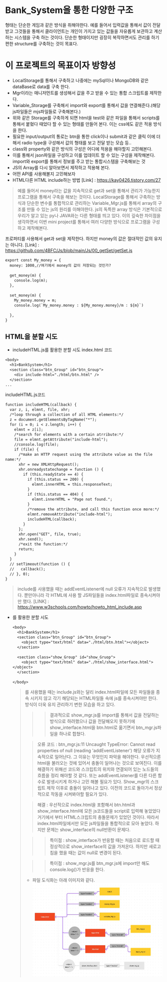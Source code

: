 # Bank_System을 통한 다양한 구조
형태는 단순한 게임과 같은 방식을 취해야한다. 예를 들어서 입력값을 통해서 값이 전달 받고 
그것들을 통해서 클라이언트는 개인이 가지고 있는 값들을 자유롭게 보관하고 계산하는 시스템을
구축 하는 것이다. 단순한 형태이지만 굉장히 복작하면서도 관리를 하기 편한 structure를 구축하는
것이 목표다.
   
# 이 프로젝트의 목표이자 방향성
* LocalStorage를 통해서 구축하고 나중에는 mySql이나 MongoDB와 같은 dataBase로 data를 구축 한다.
* Mgr이라는 매니저먼트를 생성해서 값을 주고 받을 수 있는 통합 스크립트를 제작한다.
* Variable_Storage를 구축해서 import와 export를 통해서 값을 연결해준다.(해당 js파일들은 mjs파일들로 구축해본다.)
* 위와 같은 Storage를 구축하게 되면 html을 test와 같은 파일을 통해서 scripts를 통해서 붙혔다 때었다 할 수 있는 형태를 만들어 본다. 이는 css에도 같은 적용 방식을 한다.
* 필요한 input/output의 통로는 btn을 통한 click이나 submit과 같은 클릭 이에 더해서 radio type을 구성해서 값의 형태를 보고 전달 받는 모습 등..
* class와 property와 같은 방식의 구성은 어디에 적용을 해야할지 고민해본다.
* 이를 통해서 json파일을 구성하고 이를 업데이트 할 수 있는 구성을 제작해본다. import와 export를 통해서 정보를 주고 받는 통합시스템을 구축해보는 것
* JS의 Array를 다시 알아보면서 제작하고 적용해 본다.
* 어떤 API를 사용해볼지 고민해보자
* HTML다른 HTML include하는 방법 [Link] : https://kay0426.tistory.com/27


      
> 예를 들어서 money라는 값을 지속적으로 get과 set을 통해서 관리가 가능한지 프로그램을 통해서 구축을 해보는 것이다. LocalStorage를 통해서 구축하는 방식과 단순한 변수를 통합적으로 관리하는 Variable_Mgr.js를 통해서 array의 구조를 만들 수 있는 js의 원리를 이해야한다. js의 독특한 array 방식은 기본적으로 우리가 알고 있는 py나 JAVA와는 다른 형태를 띄고 있다. 이의 깊숙한 차이점을 생각하면서 이번 mini project를 통해서 여러 다양한 방식으로 프로그램을 구성하고 제작해본다.
     
프로퍼티를 사용해서 get과 set을 제작한다. 하지만 money의 값은 절대적인 값의 유지는 아니다.
[Link] : https://github.com/4BFC/Js/blob/main/Js/00_getSet/getSet.js
```
export const My_money = {
  money: 1000,//여기에서 money의 값이 저장되는 것인가?

  get_money(m) {
    console.log(m);
  },

  set_money(m) {
    My_money.money = m;
    console.log(`My_money.money : ${My_money.money}/m : ${m}`)

  },
}
```
    
## HTML을 분할 시도
* includeHTML.js를 활용한 분할 시도
index.html 코드
```
<body>
  <h1>BankSystem</h1>
  <section class="btn_Group" id="btn_Group">
    <div include-html="./html/btn.html" />
  </section>
...
```
    
includeHTML.js코드
```
function includeHTML(callback) {
  var z, i, elmnt, file, xhr;
  /*loop through a collection of all HTML elements:*/
  z = document.getElementsByTagName("*");
  for (i = 0; i < z.length; i++) {
    elmnt = z[i];
    /*search for elements with a certain atrribute:*/
    file = elmnt.getAttribute("include-html");
    //console.log(file);
    if (file) {
      /*make an HTTP request using the attribute value as the file name:*/
      xhr = new XMLHttpRequest();
      xhr.onreadystatechange = function () {
        if (this.readyState == 4) {
          if (this.status == 200) {
            elmnt.innerHTML = this.responseText;
          }
          if (this.status == 404) {
            elmnt.innerHTML = "Page not found.";
          }
          /*remove the attribute, and call this function once more:*/
          elmnt.removeAttribute("include-html");
          includeHTML(callback);
        }
      };
      xhr.open("GET", file, true);
      xhr.send();
      /*exit the function:*/
      return;
    }
  }
  // setTimeout(function () {
  //   callback();
  // }, 0);
}
```
> include를 사용했을 때는 addEventListener에 null 오류가 지속적으로 발생했다. 뿐만아니라 각 HTML에 사용 할 JS파일들을 index.html파일로 종속시켜야만 했다.
[LINK] : https://www.w3schools.com/howto/howto_html_include.asp
  
* <object data="">를 활용한 분할 시도
```
<body>
  <h1>BankSystem</h1>
  <section class="btn_Group" id="btn_Group">
    <object type="text/html" data="./html/btn.html"></object>
  </section>

  <section class="show_Group" id="show_Gruop">
    <object type="text/html" data="./html/show_interface.html"></object>
  </section>

</body>
```
   
> <object data="">를 사용했을 때는 include.js와는 달리  index.html파일에 모든 파일들을 종속 시키지 않고 각기 해당되는 HTML파일들 속에 js를 종속시켜야만 한다. <object data="">방식이 더욱 유지 관리하기 변한 모습을 하고 있다.
   
>> 결과적으로 show_mgr.js를 import를 통해서 값을 전달하는 방식으로 하려했으나 값을 전달해오지 못하기에 show_interface.html을 btn.html로 옮기면서 btn_mgr.js파일을 하나로 합쳤다.
   
> 오류 코드 : btn_mgr.js:11 Uncaught TypeError: Cannot read properties of null (reading 'addEventListener') 
>해당 오류가 지속적으로 일어난다. 그 이유는 무엇인지 파악을 해야한다. 우선적으론 html을 불러오는 것에 있어서 충돌이 일어나는 것으로 보여진다. 이를 해결하기 위해선 코드와 스크립트의 위치와 연결되어 있는 노드들의 흐름을 정리 해야할 것 같다. 또는 addEventListener를 다른 다른 함수로 발생시키게 하거나 고민 해볼 필요가 있다. Show_mgr의 스크립트 제작 이후로 충돌이 일어나고 있다. 이전의 코드로 돌아가서 정상적으로 작동을 시켜봐야할 필요가 있다.
   
 > 해결 : 우선적으로 index.html을 포함해서 btn.html과 show_interface.html에 모든 js코드들을 script로 입력해 놓았었다 거기에서 부터 HTML스크립트의 충돌문제가 있었던 것이다. 따라서 index.html파일에서만 모든 js파일들을 통합적으로 모아 놓았다. 하지만 문제는 show_interface의 null반환이 문제다.
   
 >> 특이점 : show_interface가 반응할 때는 처음으로 로드할 때 정상적으로 show_interface의 값을 가져온다. 하지만 새로고침을 했을 때는 값이 null로 변경이 된다.
   
 >> 특이점 : show_mgr.js를 btn_mgr.js에 import만 해도 console.log()가 반응을 한다.
   
* 파일 도식화는 아래 이미지와 같다.
 <img src="./img/ver.1.JPG" width="450px" height="300px" title="files Diagram" alt=""></img><br/>